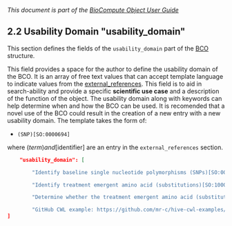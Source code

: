_This document is part of the [BioCompute Object User Guide](user_guide.md)_

## 2.2 Usability Domain "usability_domain"

This section defines the fields of the `usability_domain` part of the [BCO](bco-domains.md) structure.

This field provides a space for the author to define the usability domain of the BCO. It is an array of free text values that can accept template language to indicate values from the [external_references](https://github.com/biocompute-objects/BCO_Specification/blob/master/external-references.md). This field is to aid in search-ability and provide a specific **scientific use case** and a description of the function of the object. The usability domain along with keywords can help determine when and how the BCO can be used. It is recomended that a novel use of the BCO could result in the creation of a new entry with a new usability domain. The template takes the form of:
* `(SNP)[SO:0000694]` 

where ($term) and [$identifier] are an entry in the `external_references` section.


```json
    "usability_domain": [

        "Identify baseline single nucleotide polymorphisms (SNPs)[SO:0000694], (insertions)[SO:0000667], and (deletions)[SO:0000045] that correlate with reduced (ledipasvir)[pubchem.compound:67505836] antiviral drug efficacy in (Hepatitis C virus subtype 1)[taxonomy:31646]", 

        "Identify treatment emergent amino acid (substitutions)[SO:1000002] that correlate with antiviral drug treatment failure", 

        "Determine whether the treatment emergent amino acid (substitutions)[SO:1000002] identified correlate with treatment failure involving other drugs against the same virus", 

        "GitHub CWL example: https://github.com/mr-c/hive-cwl-examples/blob/master/workflow/hive-viral-mutation-detection.cwl#L20"]
]
```
